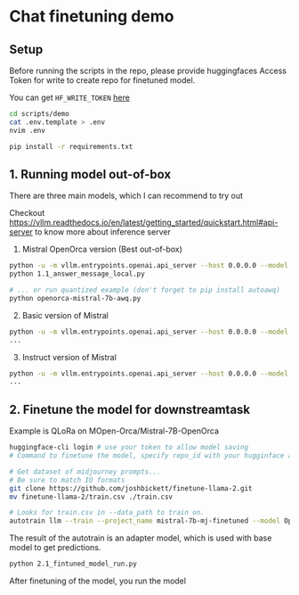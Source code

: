 # Chat finetuning demo

## Setup

Before running the scripts in the repo, please provide
huggingfaces Access Token for write to create repo for 
finetuned model. 

You can get `HF_WRITE_TOKEN` [here](https://huggingface.co/settings/tokens)

```bash
cd scripts/demo
cat .env.template > .env
nvim .env

pip install -r requirements.txt
```

## 1. Running model out-of-box

There are three main models, which I can recommend to try out

Checkout https://vllm.readthedocs.io/en/latest/getting_started/quickstart.html#api-server to know
more about inference server

1. Mistral OpenOrca version (Best out-of-box)

```bash
python -u -m vllm.entrypoints.openai.api_server --host 0.0.0.0 --model Open-Orca/Mistral-7B-OpenOrca 
python 1.1_answer_message_local.py

# ... or run quantized example (don't forget to pip install autoawq)
python openorca-mistral-7b-awq.py
```

2. Basic version of Mistral

```bash
python -u -m vllm.entrypoints.openai.api_server --host 0.0.0.0 --model mistralai/Mistral-7B-v0.1
...
```

3. Instruct version of Mistral

```bash
python -u -m vllm.entrypoints.openai.api_server --host 0.0.0.0 --model mistralai/Mistral-7B-Instruct-v0.1
...
```

## 2. Finetune the model for downstreamtask

Example is QLoRa on MOpen-Orca/Mistral-7B-OpenOrca

```bash
huggingface-cli login # use your token to allow model saving
# Command to finetune the model, specify repo_id with your hugginface account name. 

# Get dataset of midjourney prompts...
# Be sure to match IO formats
git clone https://github.com/joshbickett/finetune-llama-2.git
mv finetune-llama-2/train.csv ./train.csv

# Looks for train.csv in --data_path to train on.
autotrain llm --train --project_name mistral-7b-mj-finetuned --model Open-Orca/Mistral-7B-OpenOrca --data_path . --use_peft --use_int4 --learning_rate 2e-4 --train_batch_size 12 --num_train_epochs 45 --trainer sft --target_modules q_proj,v_proj --push_to_hub --repo_id quakumei/Mistral-OpenOrca-ft-45it
```

The result of the autotrain is an adapter model, which is used with base model to get predictions. 

```bash
python 2.1_fintuned_model_run.py  
```

After finetuning of the model, you run the model


